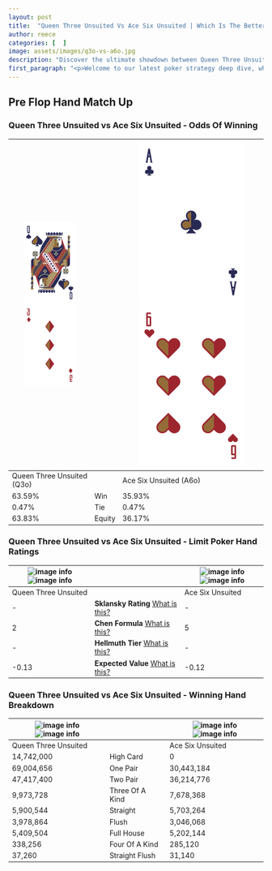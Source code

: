 ```yaml
---
layout: post
title:  "Queen Three Unsuited Vs Ace Six Unsuited | Which Is The Better Hand In Poker? A Complete Guide"
author: reece
categories: [  ]
image: assets/images/q3o-vs-a6o.jpg
description: "Discover the ultimate showdown between Queen Three Unsuited and Ace Six Unsuited in poker! Uncover the odds, strategies, and scenarios where one hand triumphs over the other. Get ready to up your poker game with this thrilling analysis."
first_paragraph: "<p>Welcome to our latest poker strategy deep dive, where we're pitting two distinct hands against each other in a high-stakes showdown: Queen Three Unsuited vs Ace Six Unsuited.</p><p>In the dynamic world of poker, every decision counts, and knowing which hand holds the upper hand is key to your success at the table.</p><p>In this article, we'll dissect these two hands, explore the scenarios where one dominates the other, and equip you with the knowledge to make strategic choices that can tip the odds in your favor.</p><p>Get ready to unravel the intriguing dynamics of these poker hands and elevate your game to new heights.</p>"
---
```




[comment]: # (sp0)

## Pre Flop Hand Match Up

<div class="table hand-ratings" markdown="1"> 



### Queen Three Unsuited vs Ace Six Unsuited - Odds Of Winning


    
| ![image info](assets/images/hand1/Q.png) ![image info](assets/images/hand1/3o.png) |  | ![image info](assets/images/hand2/A.png) ![image info](assets/images/hand2/6o.png) |
| -------- | -------- | -------- |
| Queen Three Unsuited (Q3o) |  | Ace Six Unsuited (A6o) |
| 63.59% | Win | 35.93% |
| 0.47% | Tie | 0.47% |
| 63.83% | Equity | 36.17% |




[comment]: # (sp1)



### Queen Three Unsuited vs Ace Six Unsuited - Limit Poker Hand Ratings


    
| ![image info](https://www.riverpairs.com/assets/images/hand1/Q.png) ![image info](https://www.riverpairs.com/assets/images/hand1/3o.png) |  | ![image info](https://www.riverpairs.com/assets/images/hand2/A.png) ![image info](https://www.riverpairs.com/assets/images/hand2/6o.png) |
| -------- | -------- | -------- |
| Queen Three Unsuited |  | Ace Six Unsuited |
| - | **Sklansky Rating** [What is this?](/sklansky-rating-explained) | - |
| 2 | **Chen Formula** [What is this?](/chen-formula-explained) | 5 |
| - | **Hellmuth Tier** [What is this?](/Hellmuth-tier-explained) | - |
| -0.13 | **Expected Value** [What is this?](/expected-value-explained) | -0.12 |




[comment]: # (sp2)



### Queen Three Unsuited vs Ace Six Unsuited - Winning Hand Breakdown


    
| ![image info](https://www.riverpairs.com/assets/images/hand1/Q.png) ![image info](https://www.riverpairs.com/assets/images/hand1/3o.png) |  | ![image info](https://www.riverpairs.com/assets/images/hand2/A.png) ![image info](https://www.riverpairs.com/assets/images/hand2/6o.png) |
| -------- | -------- | -------- |
| Queen Three Unsuited |  | Ace Six Unsuited |
| 14,742,000 | High Card | 0 |
| 69,004,656 | One Pair | 30,443,184 |
| 47,417,400 | Two Pair | 36,214,776 |
| 9,973,728 | Three Of A Kind | 7,678,368 |
| 5,900,544 | Straight | 5,703,264 |
| 3,978,864 | Flush | 3,046,068 |
| 5,409,504 | Full House | 5,202,144 |
| 338,256 | Four Of A Kind | 285,120 |
| 37,260 | Straight Flush | 31,140 |




[comment]: # (sp3)



</div>

[comment]: # (sp4)



[comment]: # (sp5)

